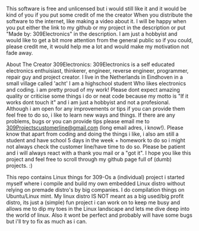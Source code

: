 This software is free and unlicensed but i would still like it and it would be kind of you if you put some credit of me the creator When you distribute the software to the internet, like making a video about it. I will be happy when you put either the link to my github or my project in the description or put "Made by: 309Electronics" in the description. I am just a hobbyist and would like to get a bit more attention from the general public so if you could, please credit me, it would help me a lot and would make my motivation not fade away. 

About The Creator 309Electronics: 309Electronics is a self educated electronics enthuisiast, thinkerer, engineer, reverse engineer, programmer, repair guy and project creator. I live in the Netherlands in Eindhoven in a small village called 'acht' I am a highschool student Who likes electronics and coding. i am pretty proud of my work! Please dont expect amazing quality or criticise some things i do or neat code because my motto is "If it works dont touch it" and i am just a hobbyist and not a profesional. Although i am open for any improvements or tips if you can provide them feel free to do so, i like to learn new ways and things. If there are any problems, bugs or you can provide tips please email me to 309Projectscustomerline@gmail.com (long email adres, i know!). Please know that apart from coding and doing the things i like, i also am still a student and have school 5 days in the week + homework to do so i might not always check the customer line/have time to do so. Please be patient and i will always react with a thank you mail or a "got it". I hope you like this project and feel free to scroll through my github page full of (dumb) projects. :)

This repo contains Linux things for 309-Os a (individual) project i started myself where i compile and build my own embedded Linux distro without relying on premade distro's by big companies. I do compilation things on Ubuntu/Linux mint. My linux distro IS NOT meant as a big used/big profit distro, its just a (simple) fun project i can work on to keep me busy and allows me to dip my toes in the Linux landscape and lets me dive deep into the world of linux. Also it wont be perfect and probably will have some bugs but i'll try to fix as much as i can.